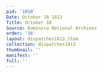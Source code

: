 ```yaml
---
pid: '1018'
Date: October 18 1813
Title: October 18
Source: Dominica National Archives
order: '16'
layout: dispatches1813_item
collection: dispatches1813
thumbnail: ''
manifest: ''
full: ''
---
```

